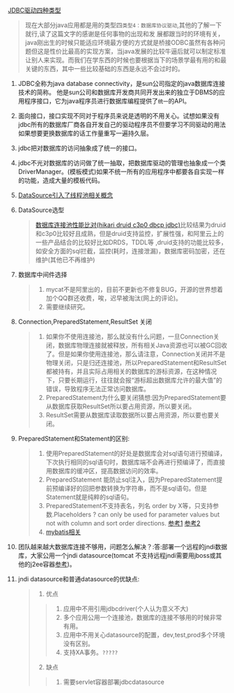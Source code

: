 [JDBC驱动四种类型](https://my.oschina.net/u/1777956/blog/626858)   

>  现在大部分java应用都是用的类型四`类型4：数据库协议驱动`,其他的了解一下就行,读了这篇文字的感谢是任何事物的出现和发  展都跟当时的环境有关，java刚出生的时候只能适应环境最方便的方式就是桥接ODBC虽然有各种问题但这是性价比最高的实现方案，当java发展的比较牛逼后就可以制定标准让别人来实现。而我们在学东西的时候也要根据当下的场景学最有用的和最关键的东西，其中一些比较基础的东西是永远不会过时的。


1. JDBC全称为java database connectivity，是sun公司指定的java数据库连接技术的简称。
他是sun公司和数据库开发商共同开发出来的独立于DBMS的应用程序接口，它为java程序员进行数据库编程提供了`统一`的API。  
2. 面向接口，接口实现不同对于程序员来说是透明的不用关心。试想如果没有jdbc所有的数据库厂商各自开发自己的驱动程序员不但要学习不同驱动的用法如果想要更换数据库的话工作量重写一遍持久层。 
3. jdbc把对数据库的访问抽象成了统一的接口。 
3. jdbc不光对数据库的访问做了统一抽取，把数据库驱动的管理也抽象成一个类DriverManager。(模板模式)如果不统一所有的应用程序中都要各自实现一样的功能，造成大量的模板代码。  
1. [DataSource引入了线程池相关概念](http://blog.51cto.com/lavasoft/265073)   
2. DataSource选型  
    > [数据库连接池性能比对(hikari druid c3p0 dbcp jdbc)](https://blog.csdn.net/IT_faquir/article/details/70999862)比较结果为druid和c3p0比较好且成熟，但是druid支持监控，扩展性强，和阿里云上的一些产品结合的比较好比如DRDS，TDDL等 ,druid支持的功能比较多，如安全方面的sql拦截，监控(耗时，连接泄漏)，数据库密码加密，还在维护(其他已不再维护) 
1.  数据库中间件选择  
    >1. mycat不是阿里出的，目前不更新也不修复BUG，开源的世界想着加个QQ群还收费，唉，迟早被淘汰(网上的评论)。
    >2. 需要继续研究。   
  
1. Connection,PreparedStatement,ResultSet 关闭
    >1. 如果你不使用连接池，那么就没有什么问题，一旦Connection关闭，数据库物理连接就被释放，所有相关Java资源也可以被GC回收了。但是如果你使用连接池，那么请注意，Connection关闭并不是物理关闭，只是归还连接池，所以PreparedStatement和ResultSet都被持有，并且实际占用相关的数据库的游标资源，在这种情况下，只要长期运行，往往就会报“游标超出数据库允许的最大值”的错误，导致程序无法正常访问数据库。   
    >2. PreparedStatement为什么要关闭猜想:因为PreparedStatement要从数据库获取ResultSet所以要占用资源，所以要关闭。   
    >3. ResultSet需要从数据库读取数据所以要占用资源，所以要也要关闭。
1. PreparedStatement和Statement的区别:  
    >1. 使用PreparedStatement的好处是数据库会对sql语句进行预编译，下次执行相同的sql语句时，数据库端不会再进行预编译了，而直接用数据库的缓冲区，提高数据访问的效率。   
    >2. PreparedStatement 能防止sql注入，因为PreparedStatement提前预编译好的回把参数转换为字符串，而不是sql语句。但是Statement就是纯粹的sql语句。   
    >3. PreparedStatement不支持表名，列名 order by X等，只支持参数.Placeholders ? can only be used for parameter values but not with column and sort order directions.   [参考1](https://stackoverflow.com/questions/12430208/using-a-prepared-statement-and-variable-bind-order-by-in-java-with-jdbc-driver)  [参考2](https://www.jianshu.com/p/643866408bb7)    
    >4. [mybatis相关](http://www.cnblogs.com/friends-wf/p/4227999.html)  
1. 团队越来越大数据库连接不够用，问题怎么解决？:答:部署一个远程的jndi数据库，大家公用一个jndi datasource(tomcat 不支持远程jndi需要用jboss或其他的j2ee容器[参考](https://blog.csdn.net/tengdazhang770960436/article/details/16356205))。   
1. jndi datasource和普通datasource的优缺点:  
    >1. 优点  
    >>1. 应用中不用引用jdbcdriver(个人认为意义不大)  
    >>2. 多个应用公用一个连接池，数据库的连接不够用的时候非常有用。  
    >>2. 应用中不用关心datasource的配置，dev,test,prod多个环境没有区别。  
    >>4. 支持XA事务。`?????` 
    >2. 缺点  
    > >1. 需要servlet容器部署jdbcdatasource  


